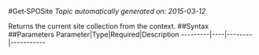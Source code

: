 #Get&#8209;SPOSite
*Topic automatically generated on: 2015-03-12*

Returns the current site collection from the context.
##Syntax
##Parameters
Parameter|Type|Required|Description
---------|----|--------|-----------
